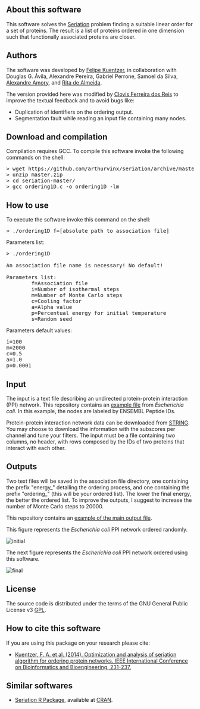 ## About this software
This software solves the [Seriation](http://www.jstatsoft.org/v25/i03) problem finding a suitable linear order for a set of proteins. The result is a list of proteins ordered in one dimension such that functionally associated proteins are closer.

## Authors
The software was developed by [Felipe Kuentzer](http://lattes.cnpq.br/1979213773480902), in collaboration with 
Douglas G. Ávila, Alexandre Pereira, Gabriel Perrone, Samoel da Silva, [Alexandre Amory](http://lattes.cnpq.br/2609000874577720), and [Rita de Almeida](http://lattes.cnpq.br/4672766298301524).

The version provided here was modified by [Clovis Ferreira dos Reis](http://lattes.cnpq.br/5487049518249525) to improve the textual feedback and to avoid bugs like:
* Duplication of identifiers on the ordering output.
* Segmentation fault while reading an input file containing many nodes.

## Download and compilation
Compilation requires GCC. To compile this software invoke the following commands on the shell:
<pre>
> wget https://github.com/arthurvinx/seriation/archive/master.zip
> unzip master.zip
> cd seriation-master/
> gcc ordering1D.c -o ordering1D -lm
</pre>

## How to use
To execute the software invoke this command on the shell:

<pre>
> ./ordering1D f=[absolute path to association file]
</pre>

Parameters list:
<pre>
> ./ordering1D

An association file name is necessary! No default!

Parameters list:
        f=Association file
        i=Number of isothermal steps
        m=Number of Monte Carlo steps
        c=Cooling factor
        a=Alpha value
        p=Percentual energy for initial temperature
        s=Random seed
</pre>

Parameters default values:
<pre>
i=100
m=2000
c=0.5
a=1.0
p=0.0001
</pre>

## Input
The input is a text file describing an undirected protein-protein interaction (PPI) network. This repository
contains an [example file](data/362663.protein.links.900.v11.0.txt) from *Escherichia coli*. In this example, the nodes are labeled by ENSEMBL Peptide IDs.

Protein-protein interaction network data can be downloaded from [STRING](https://string-db.org/). You may choose to download the information with the subscores per channel and tune your filters. The input must be a file containing two columns, no header, with rows composed by the IDs of two proteins that interact with each other.

## Outputs
Two text files will be saved in the association file directory, one containing the prefix "energy_" detailing the ordering process, and one containing the prefix "ordering_" (this will be your ordered list). The lower the final energy, the better the ordered list. To improve the outputs, I suggest to increase the number of Monte Carlo steps to 20000.

This repository contains an [example of the main output file](output/ordering_362663.protein.links.900.v11.0.txt).

This figure represents the *Escherichia coli* PPI network ordered randomly.

![initial](initial.png)

The next figure represents the *Escherichia coli* PPI network ordered using this software.

![final](final.png)

## License
The source code is distributed under the terms of the GNU General Public License v3 [GPL](http://www.gnu.org/copyleft/gpl.html).

## How to cite this software
If you are using this package on your research please cite:

* [Kuentzer, F. A. et al. (2014). Optimization and analysis of seriation algorithm for ordering protein networks.
IEEE International Conference on Bioinformatics and Bioengineering, 231-237.](https://doi.org/10.1109/BIBE.2014.43)

## Similar softwares
* [Seriation R Package](http://www.jstatsoft.org/v25/i03), available at [CRAN](http://cran.r-project.org/web/packages/seriation/index.html).